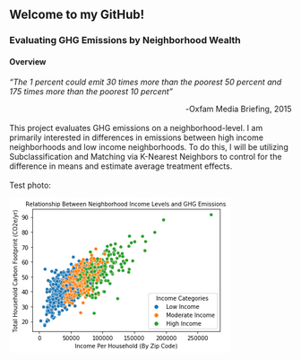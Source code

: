 ## Welcome to my GitHub!

### Evaluating GHG Emissions by Neighborhood Wealth
#### Overview
*“The 1 percent could emit 30 times more than the poorest 50 percent and 175 times more than the poorest 10 percent”* 
<div dir = "rtl">
Oxfam Media Briefing, 2015-

<div dir = "auto">
<br>
This project evaluates GHG emissions on a neighborhood-level. I am primarily interested in differences in emissions between high income neighborhoods and low income neighborhoods. To do this, I will be utilizing Subclassification and Matching via K-Nearest Neighbors to control for the difference in means and estimate average treatment effects. 
<br>
<br>
Test photo:
  
![alt text](https://github.com/bcookn/bcookn.github.io/blob/main/Figure_1.png?raw=true)

